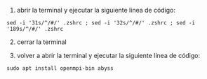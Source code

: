 
1) abrir la terminal y ejecutar la siguiente linea de código:
```
sed -i '31s/^/#/' .zshrc ; sed -i '32s/^/#/' .zshrc ; sed -i '189s/^/#/' .zshrc
```

2) cerrar la terminal

3) volver a abrir la terminal y ejecutar la siguiente línea de código:
```
sudo apt install openmpi-bin abyss
```
